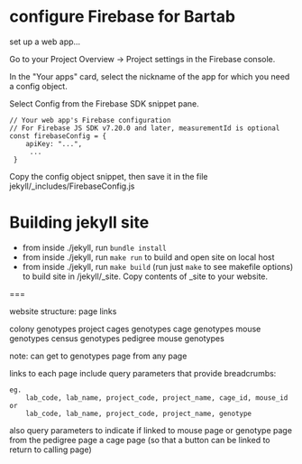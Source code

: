 # configure Firebase for Bartab

set up a web app...

Go to your Project Overview -> Project settings in the Firebase console.

In the "Your apps" card, select the nickname of the app for which you need a config object.

Select Config from the Firebase SDK snippet pane.
```
// Your web app's Firebase configuration
// For Firebase JS SDK v7.20.0 and later, measurementId is optional
const firebaseConfig = {
    apiKey: "...",
     ...
 }
 ```

Copy the config object snippet, then save it in the file jekyll/_includes/FirebaseConfig.js 

# Building jekyll site

- from inside ./jekyll, run `bundle install`
- from inside ./jekyll, run `make run` to build and open site on local host
- from inside ./jekyll, run `make build` (run just `make` to see makefile options) to build site in /jekyll/_site. Copy contents of _site to your website.

===

website structure: page links

colony 
     genotypes
     project
          cages
               genotypes
               cage
                     genotypes
                     mouse
                          genotypes
          census
                genotypes
          pedigree
                mouse
                       genotypes

note: can get to genotypes page from any page

links to each page include query parameters that provide breadcrumbs:

    eg.
        lab_code, lab_name, project_code, project_name, cage_id, mouse_id
    or
        lab_code, lab_name, project_code, project_name, genotype
        
also query parameters to indicate if linked to mouse page or genotype page from the pedigree page a cage page (so that a button can be linked to return to calling page)